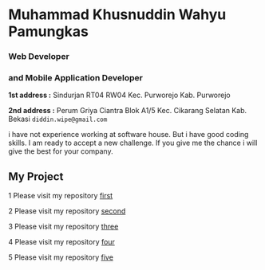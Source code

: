 
# Muhammad Khusnuddin Wahyu Pamungkas
### Web Developer 
### and Mobile Application Developer 
**1st address :** Sindurjan RT04 RW04 Kec. Purworejo Kab. Purworejo

**2nd address :** Perum Griya Ciantra Blok A1/5 Kec. Cikarang Selatan Kab. Bekasi
  `diddin.wipe@gmail.com`

i have not experience working at software house. But i have good coding skills. I am ready to accept a new challenge. If you give me the chance i will give the best for your company.



## My Project

   1 Please visit my repository [first](first)
   
   2 Please visit my repository [second](second)
   
   3 Please visit my repository [three](three)
   
   4 Please visit my repository [four](four)
   
   5 Please visit my repository [five](five)
   
   
